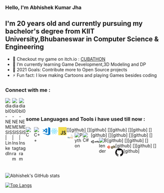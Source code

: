 ### Hello, I'm Abhishek Kumar Jha
## I'm 20 years old and currently pursuing my bachelor's degree from KIIT University,Bhubaneswar in Computer Science & Engineering 

- 🔭 Checkout my game on itch.io : [CUBATHON][itchlink]
- 🌱 I’m currently learning Game Development,3D Modeling and DP
- 🥅 2021 Goals: Contribute more to Open Source projects
- ⚡ Fun fact: I love making Cartoons and playing Games besides coding

### Connect with me : 
[<img align="left" alt="diabl0-NEMESIS | LinkedIn" width="22px" src="https://cdn.jsdelivr.net/npm/simple-icons@v3/icons/linkedin.svg" />][linkedin]
[<img align="left" alt="diabl0-NEMESIS | Instagram" width="22px" src="https://cdn.jsdelivr.net/npm/simple-icons@v3/icons/instagram.svg" />][instagram]
[<img align="left" alt="diabl0-NEMESIS | Instagram" width="22px" src="https://cdn.jsdelivr.net/npm/simple-icons@v3/icons/facebook.svg" />][facebook]

<br />
<br />

### some Languages and Tools i have used till now :
[<img align="left" alt="C" width="26px" src="https://cdn.jsdelivr.net/npm/simple-icons@3.13.0/icons/c.svg" />][github]
[<img align="left" alt="C++" width="26px" src="https://cdn.jsdelivr.net/npm/simple-icons@v3/icons/cplusplus.svg" />][github]
[<img align="left" alt="Visual Studio Code" width="26px" src="https://raw.githubusercontent.com/github/explore/80688e429a7d4ef2fca1e82350fe8e3517d3494d/topics/visual-studio-code/visual-studio-code.png" />][github]
[<img align="left" alt="React" width="26px" src="https://raw.githubusercontent.com/github/explore/80688e429a7d4ef2fca1e82350fe8e3517d3494d/topics/react/react.png" />][github]
[<img align="left" alt="JavaScript" width="26px" src="https://raw.githubusercontent.com/github/explore/80688e429a7d4ef2fca1e82350fe8e3517d3494d/topics/javascript/javascript.png" />][github]
[<img align="left" alt="MySQL" width="26px" src="https://raw.githubusercontent.com/github/explore/80688e429a7d4ef2fca1e82350fe8e3517d3494d/topics/mysql/mysql.png" />][github]
[<img align="left" alt="Python" width="26px" src="https://cdn.jsdelivr.net/npm/simple-icons@v3/icons/python.svg" />][github]
[<img align="left" alt="C#" width="26px" src="https://cdn.jsdelivr.net/npm/simple-icons@3.13.0/icons/csharp.svg" />][github]
[<img align="left" alt="Unity3D" width="26px" src="https://raw.githubusercontent.com/github/explore/80688e429a7d4ef2fca1e82350fe8e3517d3494d/topics/unity/unity.png" />][github]
[<img align="left" alt="Blender" width="26px" src="https://cdn.jsdelivr.net/npm/simple-icons@v3/icons/blender.svg" />][github]
[<img align="left" alt="Git" width="26px" src="https://raw.githubusercontent.com/github/explore/80688e429a7d4ef2fca1e82350fe8e3517d3494d/topics/git/git.png" />][github]
[<img align="left" alt="GitHub" width="26px" src="https://raw.githubusercontent.com/github/explore/78df643247d429f6cc873026c0622819ad797942/topics/github/github.png" />][github]

<br />
<br />

 ![Abhishek's GitHub stats](https://github-readme-stats.vercel.app/api?username=diabl0-NEMESIS&show_icons=true&theme=radical)

 [![Top Langs](https://github-readme-stats.vercel.app/api/top-langs/?username=diabl0-NEMESIS&layout=compact)](https://github.com/anuraghazra/github-readme-stats)
 
 



[itchlink]: https://abhishek-kr-jha.itch.io/cubathon
[linkedin]: https://www.linkedin.com/in/abhishek-jha-74a757195/
[instagram]: https://www.instagram.com/dem0nic_p0tat0/
[facebook]: https://www.facebook.com/profile.php?id=100006434136292
